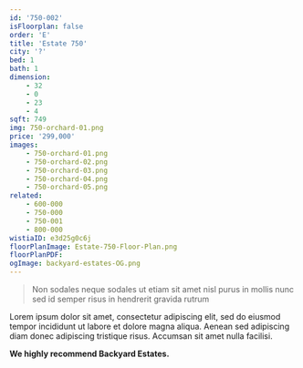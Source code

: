 ```yaml
---
id: '750-002'
isFloorplan: false
order: 'E'
title: 'Estate 750'
city: '?'
bed: 1
bath: 1
dimension:
    - 32
    - 0
    - 23
    - 4
sqft: 749
img: 750-orchard-01.png
price: '299,000'
images:
    - 750-orchard-01.png
    - 750-orchard-02.png
    - 750-orchard-03.png
    - 750-orchard-04.png
    - 750-orchard-05.png
related:
    - 600-000
    - 750-000
    - 750-001
    - 800-000
wistiaID: e3d25g0c6j
floorPlanImage: Estate-750-Floor-Plan.png
floorPlanPDF:
ogImage: backyard-estates-OG.png
---
```


> Non sodales neque sodales ut etiam sit amet nisl purus in mollis nunc sed id semper risus in hendrerit gravida rutrum

Lorem ipsum dolor sit amet, consectetur adipiscing elit, sed do eiusmod tempor incididunt ut labore et dolore magna aliqua. Aenean sed adipiscing diam donec adipiscing tristique risus. Accumsan sit amet nulla facilisi.

**We highly recommend Backyard Estates.**
